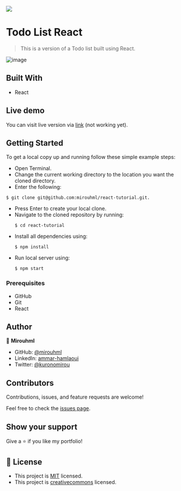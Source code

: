 ![](https://img.shields.io/badge/Microverse-blueviolet)

# Todo List React

>This is a version of a Todo list built using React.

![image](https://user-images.githubusercontent.com/20567503/159280376-02668feb-ea16-4df0-a58e-5849e443423f.png)

## Built With

- React

## Live demo

You can visit live version via [link](https://mirouhml.github.io/react-tutorial/) (not working yet).

## Getting Started

To get a local copy up and running follow these simple example steps:
- Open Terminal.
- Change the current working directory to the location you want the cloned directory.
- Enter the following:
```
$ git clone git@github.com:mirouhml/react-tutorial.git.
```
- Press Enter to create your local clone.
- Navigate to the cloned repository by running:
    ```
    $ cd react-tutorial
    ```
- Install all dependencies using:
    ``` 
    $ npm install
    ```
- Run local server using:
    ``` 
    $ npm start
    ```

### Prerequisites
- GitHub
- Git
- React


## Author

👤 **Mirouhml**

- GitHub: [@mirouhml](https://github.com/mirouhml)
- LinkedIn: [ammar-hamlaoui](https://www.linkedin.com/in/ammar-hamlaoui-514909189/)
- Twitter: [@kuronomirou](https://twitter.com/kuronomirou)

## Contributors

Contributions, issues, and feature requests are welcome!

Feel free to check the [issues page](https://github.com/mirouhml/react-tutorial/issues).

## Show your support

Give a ⭐️ if you like my portfolio!

## 📝 License

- This project is [MIT](./LICENSE) licensed.
- This project is [creativecommons](https://creativecommons.org/licenses/by-nc/4.0/) licensed.
